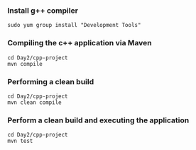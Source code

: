 ### Install g++ compiler
```
sudo yum group install "Development Tools"
```

### Compiling the c++ application via Maven
```
cd Day2/cpp-project
mvn compile
```

### Performing a clean build
```
cd Day2/cpp-project
mvn clean compile
```

### Perform a clean build and executing the application
```
cd Day2/cpp-project
mvn test
```
